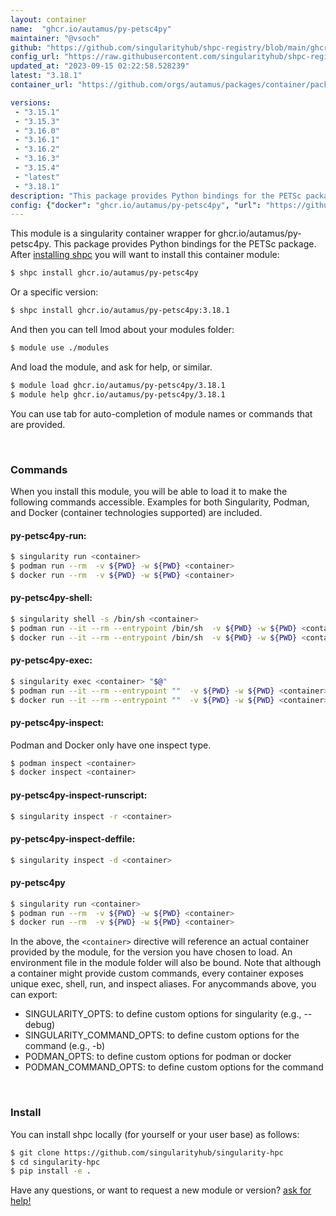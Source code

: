 ```yaml
---
layout: container
name:  "ghcr.io/autamus/py-petsc4py"
maintainer: "@vsoch"
github: "https://github.com/singularityhub/shpc-registry/blob/main/ghcr.io/autamus/py-petsc4py/container.yaml"
config_url: "https://raw.githubusercontent.com/singularityhub/shpc-registry/main/ghcr.io/autamus/py-petsc4py/container.yaml"
updated_at: "2023-09-15 02:22:58.528239"
latest: "3.18.1"
container_url: "https://github.com/orgs/autamus/packages/container/package/py-petsc4py"

versions:
 - "3.15.1"
 - "3.15.3"
 - "3.16.0"
 - "3.16.1"
 - "3.16.2"
 - "3.16.3"
 - "3.15.4"
 - "latest"
 - "3.18.1"
description: "This package provides Python bindings for the PETSc package."
config: {"docker": "ghcr.io/autamus/py-petsc4py", "url": "https://github.com/orgs/autamus/packages/container/package/py-petsc4py", "maintainer": "@vsoch", "description": "This package provides Python bindings for the PETSc package.", "latest": {"3.18.1": "sha256:28ab7a58a60c0593700a87c2650b3c4ce1d921c1f7a36c1a4bdb9398975cbb9a"}, "tags": {"3.15.1": "sha256:eb9a93ec9b97db483cf0e5a994f8c01c4ecc80c3d2e52fb6122c2416c272e243", "3.15.3": "sha256:32915ceef04da514ac620fd9f45c61cfead35fd23e0ef21de40072bbf2c98bf6", "3.16.0": "sha256:cce09490be0a51e85c2cfb892ff419214648373607b7644900fc8090aac22d88", "3.16.1": "sha256:08a755dbf04536a1803d2ae647d5c73fe7ec9b09c1fb47d5bbe69e5f287e1569", "3.16.2": "sha256:2e4c31552a93357040b21184265df445ead6f3bd7c8590bfb5308ce2f8c3029d", "3.16.3": "sha256:59588352cc80b17872945168b4ca71feb8165b08918f27959ef19a6e92e2cfc0", "3.15.4": "sha256:484d30391d9ed15b3c1505f94cf2ee1318298df0d16f9d0204c49885230f41cf", "latest": "sha256:28ab7a58a60c0593700a87c2650b3c4ce1d921c1f7a36c1a4bdb9398975cbb9a", "3.18.1": "sha256:28ab7a58a60c0593700a87c2650b3c4ce1d921c1f7a36c1a4bdb9398975cbb9a"}}
---
```


This module is a singularity container wrapper for ghcr.io/autamus/py-petsc4py.
This package provides Python bindings for the PETSc package.
After [installing shpc](#install) you will want to install this container module:


```bash
$ shpc install ghcr.io/autamus/py-petsc4py
```

Or a specific version:

```bash
$ shpc install ghcr.io/autamus/py-petsc4py:3.18.1
```

And then you can tell lmod about your modules folder:

```bash
$ module use ./modules
```

And load the module, and ask for help, or similar.

```bash
$ module load ghcr.io/autamus/py-petsc4py/3.18.1
$ module help ghcr.io/autamus/py-petsc4py/3.18.1
```

You can use tab for auto-completion of module names or commands that are provided.

<br>

### Commands

When you install this module, you will be able to load it to make the following commands accessible.
Examples for both Singularity, Podman, and Docker (container technologies supported) are included.

#### py-petsc4py-run:

```bash
$ singularity run <container>
$ podman run --rm  -v ${PWD} -w ${PWD} <container>
$ docker run --rm  -v ${PWD} -w ${PWD} <container>
```

#### py-petsc4py-shell:

```bash
$ singularity shell -s /bin/sh <container>
$ podman run --it --rm --entrypoint /bin/sh  -v ${PWD} -w ${PWD} <container>
$ docker run --it --rm --entrypoint /bin/sh  -v ${PWD} -w ${PWD} <container>
```

#### py-petsc4py-exec:

```bash
$ singularity exec <container> "$@"
$ podman run --it --rm --entrypoint ""  -v ${PWD} -w ${PWD} <container> "$@"
$ docker run --it --rm --entrypoint ""  -v ${PWD} -w ${PWD} <container> "$@"
```

#### py-petsc4py-inspect:

Podman and Docker only have one inspect type.

```bash
$ podman inspect <container>
$ docker inspect <container>
```

#### py-petsc4py-inspect-runscript:

```bash
$ singularity inspect -r <container>
```

#### py-petsc4py-inspect-deffile:

```bash
$ singularity inspect -d <container>
```



#### py-petsc4py

```bash
$ singularity run <container>
$ podman run --rm  -v ${PWD} -w ${PWD} <container>
$ docker run --rm  -v ${PWD} -w ${PWD} <container>
```


In the above, the `<container>` directive will reference an actual container provided
by the module, for the version you have chosen to load. An environment file in the
module folder will also be bound. Note that although a container
might provide custom commands, every container exposes unique exec, shell, run, and
inspect aliases. For anycommands above, you can export:

 - SINGULARITY_OPTS: to define custom options for singularity (e.g., --debug)
 - SINGULARITY_COMMAND_OPTS: to define custom options for the command (e.g., -b)
 - PODMAN_OPTS: to define custom options for podman or docker
 - PODMAN_COMMAND_OPTS: to define custom options for the command

<br>

### Install

You can install shpc locally (for yourself or your user base) as follows:

```bash
$ git clone https://github.com/singularityhub/singularity-hpc
$ cd singularity-hpc
$ pip install -e .
```

Have any questions, or want to request a new module or version? [ask for help!](https://github.com/singularityhub/singularity-hpc/issues)